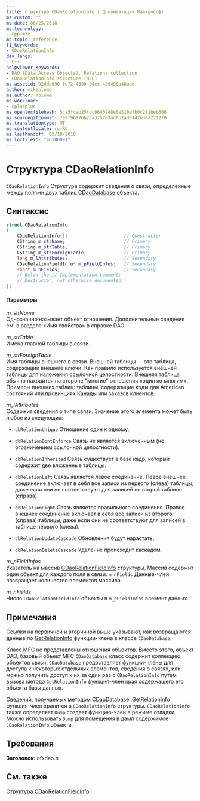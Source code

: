 ```yaml
---
title: Структура CDaoRelationInfo | Документация Майкрософт
ms.custom: ''
ms.date: 06/25/2018
ms.technology:
- cpp-mfc
ms.topic: reference
f1_keywords:
- CDaoRelationInfo
dev_langs:
- C++
helpviewer_keywords:
- DAO (Data Access Objects), Relations collection
- CDaoRelationInfo structure [MFC]
ms.assetid: 92dda090-fe72-4090-84ec-429498a48aad
author: mikeblome
ms.author: mblome
ms.workload:
- cplusplus
ms.openlocfilehash: 5ca5fceb25fdc9640248e0e510efb0c2f18eb506
ms.sourcegitcommit: 799f9b976623a375203ad8b2ad5147bd6a2212f0
ms.translationtype: MT
ms.contentlocale: ru-RU
ms.lasthandoff: 09/19/2018
ms.locfileid: "46380091"
---
```

# <a name="cdaorelationinfo-structure"></a>Структура CDaoRelationInfo

`CDaoRelationInfo` Структура содержит сведения о связи, определенные между полями двух таблиц [CDaoDatabase](../../mfc/reference/cdaodatabase-class.md) объекта.

## <a name="syntax"></a>Синтаксис

```cpp
struct CDaoRelationInfo
{
    CDaoRelationInfo();                     // Constructor
    CString m_strName;                      // Primary
    CString m_strTable;                     // Primary
    CString m_strForeignTable;              // Primary
    long m_lAttributes;                     // Secondary
    CDaoRelationFieldInfo* m_pFieldInfos;   // Secondary
    short m_nFields;                        // Secondary
    // Below the // Implementation comment:
    // Destructor, not otherwise documented
};
```

#### <a name="parameters"></a>Параметры

*m_strName*<br/>
Однозначно называет объект отношения. Дополнительные сведения см. в разделе «Имя свойства» в справке DAO.

*m_strTable*<br/>
Имена главной таблицы в связи.

*m_strForeignTable*<br/>
Имя таблицы внешнего в связи. Внешней таблицы — это таблица, содержащий внешние ключи. Как правило используется внешней таблицы для наложения ссылочной целостности. Внешняя таблица обычно находится на стороне "многие" отношения «один ко многим». Примеры внешних таблиц: таблицы, содержащие коды для American состояний или провинциях Канады или заказов клиентов.

*m_lAttributes*<br/>
Содержит сведения о типе связи. Значение этого элемента может быть любое из следующих:

- `dbRelationUnique` Отношение один к одному.

- `dbRelationDontEnforce` Связь не является включенным (не ограничением ссылочной целостности).

- `dbRelationInherited` Связь существует в базе кадр, который содержит две вложенные таблицы.

- `dbRelationLeft` Связь является левое соединение. Левое внешнее соединение включает в себя все записи из первого (слева) таблицы, даже если они не соответствуют для записей во второй таблице (справа).

- `dbRelationRight` Связь является правильного соединения. Правое внешнее соединение включает в себя все записи из второго (справа) таблицы, даже если они не соответствуют для записей в таблице первого (слева).

- `dbRelationUpdateCascade` Обновления будут нарастать.

- `dbRelationDeleteCascade` Удаление происходит каскадом.

*m_pFieldInfos*<br/>
Указатель на массив [CDaoRelationFieldInfo](../../mfc/reference/cdaorelationfieldinfo-structure.md) структуры. Массив содержит один объект для каждого поля в связи. `m_nFields` Данные-член возвращает количество элементов массива.

*m_nFields*<br/>
Число `CDaoRelationFieldInfo` объекты в `m_pFieldInfos` элемент данных.

## <a name="remarks"></a>Примечания

Ссылки на первичной и вторичной выше указывают, как возвращаются данные по [GetRelationInfo](../../mfc/reference/cdaodatabase-class.md#getrelationinfo) функции-члена в классе `CDaoDatabase`.

Класс MFC не представлены отношения объектов. Вместо этого, объект DAO, базовый объект MFC `CDaoDatabase` класс содержит коллекцию объектов связи: `CDaoDatabase` предоставляет функции-члены для доступа к некоторых отдельных элементов, сведения о связях, или можно получить доступ к их за один раз с `CDaoRelationInfo` путем вызова метода `GetRelationInfo` функция-член края содержащего его объекта базы данных.

Сведений, получаемых методом [CDaoDatabase::GetRelationInfo](../../mfc/reference/cdaodatabase-class.md#getrelationinfo) функция-член хранится в `CDaoRelationInfo` структуры. `CDaoRelationInfo` также определяет `Dump` создает функцию-член в режиме отладки. Можно использовать `Dump` для помещения в дамп содержимое `CDaoRelationInfo` объекта.

## <a name="requirements"></a>Требования

**Заголовок:** afxdao.h

## <a name="see-also"></a>См. также

[Структура CDaoRelationFieldInfo](../../mfc/reference/cdaorelationfieldinfo-structure.md)
